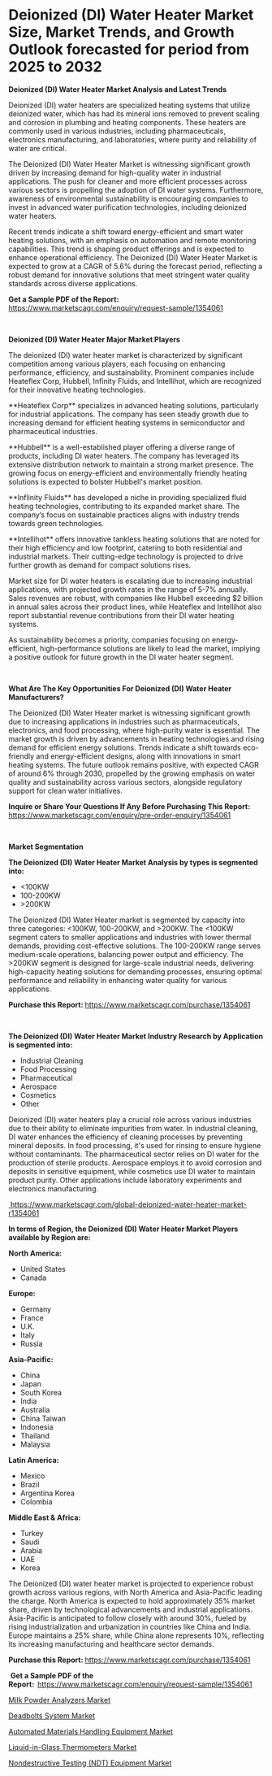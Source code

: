 <p><h1>Deionized (DI) Water Heater Market Size, Market Trends, and Growth Outlook forecasted for period from 2025 to 2032</h1></p><p><strong>Deionized (DI) Water Heater Market Analysis and Latest Trends</strong></p>
<p><p>Deionized (DI) water heaters are specialized heating systems that utilize deionized water, which has had its mineral ions removed to prevent scaling and corrosion in plumbing and heating components. These heaters are commonly used in various industries, including pharmaceuticals, electronics manufacturing, and laboratories, where purity and reliability of water are critical.</p><p>The Deionized (DI) Water Heater Market is witnessing significant growth driven by increasing demand for high-quality water in industrial applications. The push for cleaner and more efficient processes across various sectors is propelling the adoption of DI water systems. Furthermore, awareness of environmental sustainability is encouraging companies to invest in advanced water purification technologies, including deionized water heaters.</p><p>Recent trends indicate a shift toward energy-efficient and smart water heating solutions, with an emphasis on automation and remote monitoring capabilities. This trend is shaping product offerings and is expected to enhance operational efficiency. The Deionized (DI) Water Heater Market is expected to grow at a CAGR of 5.6% during the forecast period, reflecting a robust demand for innovative solutions that meet stringent water quality standards across diverse applications.</p></p>
<p><strong>Get a Sample PDF of the Report:&nbsp;</strong> <a href="https://www.marketscagr.com/enquiry/request-sample/1354061?utm_campaign=2136&utm_medium=2&utm_source=Github&utm_content=ia&utm_term=28022025&utm_id=deionized-di-water-heater">https://www.marketscagr.com/enquiry/request-sample/1354061</a></p>
<p>&nbsp;</p>
<p><strong>Deionized (DI) Water Heater Major Market Players</strong></p>
<p><p>The deionized (DI) water heater market is characterized by significant competition among various players, each focusing on enhancing performance, efficiency, and sustainability. Prominent companies include Heateflex Corp, Hubbell, Infinity Fluids, and Intellihot, which are recognized for their innovative heating technologies.</p><p>**Heateflex Corp** specializes in advanced heating solutions, particularly for industrial applications. The company has seen steady growth due to increasing demand for efficient heating systems in semiconductor and pharmaceutical industries. </p><p>**Hubbell** is a well-established player offering a diverse range of products, including DI water heaters. The company has leveraged its extensive distribution network to maintain a strong market presence. The growing focus on energy-efficient and environmentally friendly heating solutions is expected to bolster Hubbell's market position.</p><p>**Inflinity Fluids** has developed a niche in providing specialized fluid heating technologies, contributing to its expanded market share. The company’s focus on sustainable practices aligns with industry trends towards green technologies.</p><p>**Intellihot** offers innovative tankless heating solutions that are noted for their high efficiency and low footprint, catering to both residential and industrial markets. Their cutting-edge technology is projected to drive further growth as demand for compact solutions rises.</p><p>Market size for DI water heaters is escalating due to increasing industrial applications, with projected growth rates in the range of 5-7% annually. Sales revenues are robust, with companies like Hubbell exceeding $2 billion in annual sales across their product lines, while Heateflex and Intellihot also report substantial revenue contributions from their DI water heating systems. </p><p>As sustainability becomes a priority, companies focusing on energy-efficient, high-performance solutions are likely to lead the market, implying a positive outlook for future growth in the DI water heater segment.</p></p>
<p>&nbsp;</p>
<p><strong>What Are The Key Opportunities For Deionized (DI) Water Heater Manufacturers?</strong></p>
<p><p>The Deionized (DI) Water Heater market is witnessing significant growth due to increasing applications in industries such as pharmaceuticals, electronics, and food processing, where high-purity water is essential. The market growth is driven by advancements in heating technologies and rising demand for efficient energy solutions. Trends indicate a shift towards eco-friendly and energy-efficient designs, along with innovations in smart heating systems. The future outlook remains positive, with expected CAGR of around 6% through 2030, propelled by the growing emphasis on water quality and sustainability across various sectors, alongside regulatory support for clean water initiatives.</p></p>
<p><strong>Inquire or Share Your Questions If Any Before Purchasing This Report:</strong> <a href="https://www.marketscagr.com/enquiry/pre-order-enquiry/1354061?utm_campaign=2136&utm_medium=2&utm_source=Github&utm_content=ia&utm_term=28022025&utm_id=deionized-di-water-heater">https://www.marketscagr.com/enquiry/pre-order-enquiry/1354061</a></p>
<p>&nbsp;</p>
<p><strong>Market Segmentation</strong></p>
<p><strong>The Deionized (DI) Water Heater Market Analysis by types is segmented into:</strong></p>
<p><ul><li><100KW</li><li>100-200KW</li><li>>200KW</li></ul></p>
<p><p>The Deionized (DI) Water Heater market is segmented by capacity into three categories: <100KW, 100-200KW, and >200KW. The <100KW segment caters to smaller applications and industries with lower thermal demands, providing cost-effective solutions. The 100-200KW range serves medium-scale operations, balancing power output and efficiency. The >200KW segment is designed for large-scale industrial needs, delivering high-capacity heating solutions for demanding processes, ensuring optimal performance and reliability in enhancing water quality for various applications.</p></p>
<p><strong>Purchase this Report:&nbsp;</strong><a href="https://www.marketscagr.com/purchase/1354061?utm_campaign=2136&utm_medium=2&utm_source=Github&utm_content=ia&utm_term=28022025&utm_id=deionized-di-water-heater">https://www.marketscagr.com/purchase/1354061</a></p>
<p>&nbsp;</p>
<p><strong>The Deionized (DI) Water Heater Market Industry Research by Application is segmented into:</strong></p>
<p><ul><li>Industrial Cleaning</li><li>Food Processing</li><li>Pharmaceutical</li><li>Aerospace</li><li>Cosmetics</li><li>Other</li></ul></p>
<p><p>Deionized (DI) water heaters play a crucial role across various industries due to their ability to eliminate impurities from water. In industrial cleaning, DI water enhances the efficiency of cleaning processes by preventing mineral deposits. In food processing, it's used for rinsing to ensure hygiene without contaminants. The pharmaceutical sector relies on DI water for the production of sterile products. Aerospace employs it to avoid corrosion and deposits in sensitive equipment, while cosmetics use DI water to maintain product purity. Other applications include laboratory experiments and electronics manufacturing.</p></p>
<p><a href="https://www.marketscagr.com/global-deionized-water-heater-market-r1354061?utm_campaign=2136&utm_medium=2&utm_source=Github&utm_content=ia&utm_term=28022025&utm_id=deionized-di-water-heater">&nbsp;https://www.marketscagr.com/global-deionized-water-heater-market-r1354061</a></p>
<p><strong>In terms of Region, the Deionized (DI) Water Heater Market Players available by Region are:</strong></p>
<p>
    <p> <strong> North America: </strong>
        <ul>
            <li>United States</li>
            <li>Canada</li>
        </ul>
        </p> 
    <p> <strong> Europe: </strong>
        <ul>
            <li>Germany</li>
            <li>France</li>
            <li>U.K.</li>
            <li>Italy</li>
            <li>Russia</li>
        </ul>
        </p> 
    <p> <strong> Asia-Pacific: </strong>
        <ul>
            <li>China</li>
            <li>Japan</li>
            <li>South Korea</li>
            <li>India</li>
            <li>Australia</li>
            <li>China Taiwan</li>
            <li>Indonesia</li>
            <li>Thailand</li>
            <li>Malaysia</li>
        </ul>
        </p> 
    <p> <strong> Latin America: </strong>
        <ul>
            <li>Mexico</li>
            <li>Brazil</li>
            <li>Argentina Korea</li>
            <li>Colombia</li>
        </ul>
        </p> 
    <p> <strong> Middle East & Africa: </strong>
        <ul>
            <li>Turkey</li>
            <li>Saudi</li>
            <li>Arabia</li>
            <li>UAE</li>
            <li>Korea</li>
        </ul>
    </p>
    </p>
<p><p>The Deionized (DI) water heater market is projected to experience robust growth across various regions, with North America and Asia-Pacific leading the charge. North America is expected to hold approximately 35% market share, driven by technological advancements and industrial applications. Asia-Pacific is anticipated to follow closely with around 30%, fueled by rising industrialization and urbanization in countries like China and India. Europe maintains a 25% share, while China alone represents 10%, reflecting its increasing manufacturing and healthcare sector demands.</p></p>
<p><strong>Purchase this Report: </strong><a href="https://www.marketscagr.com/purchase/1354061?utm_campaign=2136&utm_medium=2&utm_source=Github&utm_content=ia&utm_term=28022025&utm_id=deionized-di-water-heater">https://www.marketscagr.com/purchase/1354061</a></p>
<p>&nbsp;<strong>Get a Sample PDF of the Report:&nbsp;&nbsp;</strong><a href="https://www.marketscagr.com/enquiry/request-sample/1354061?utm_campaign=2136&utm_medium=2&utm_source=Github&utm_content=ia&utm_term=28022025&utm_id=deionized-di-water-heater">https://www.marketscagr.com/enquiry/request-sample/1354061</a></p>
<p><strong></strong></p>
<p><p><a href="https://github.com/supicweg/Market-Research-Report-List-1/blob/main/milk-powder-analyzers-market.md?utm_campaign=2136&utm_medium=2&utm_source=Github&utm_content=ia&utm_term=28022025&utm_id=deionized-di-water-heater">Milk Powder Analyzers Market</a></p><p><a href="https://github.com/shopovdjondo/Market-Research-Report-List-1/blob/main/deadbolts-system-market.md?utm_campaign=2136&utm_medium=2&utm_source=Github&utm_content=ia&utm_term=28022025&utm_id=deionized-di-water-heater">Deadbolts System Market</a></p><p><a href="https://github.com/salodipura00/Market-Research-Report-List-1/blob/main/automated-materials-handling-equipment-market.md?utm_campaign=2136&utm_medium=2&utm_source=Github&utm_content=ia&utm_term=28022025&utm_id=deionized-di-water-heater">Automated Materials Handling Equipment Market</a></p><p><a href="https://github.com/saeiddaemo/Market-Research-Report-List-1/blob/main/liquid-in-glass-thermometers-market.md?utm_campaign=2136&utm_medium=2&utm_source=Github&utm_content=ia&utm_term=28022025&utm_id=deionized-di-water-heater">Liquid-in-Glass Thermometers Market</a></p><p><a href="https://github.com/plawragarile/Market-Research-Report-List-1/blob/main/nondestructive-testing-ndt-equipment-market.md?utm_campaign=2136&utm_medium=2&utm_source=Github&utm_content=ia&utm_term=28022025&utm_id=deionized-di-water-heater">Nondestructive Testing (NDT) Equipment Market</a></p></p>